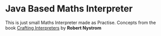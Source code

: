 # Java Based Maths Interpreter

This is just small Maths Interpreter made as Practise.
Concepts from the book <a href="https://craftinginterpreters.com/">Crafting Interpreters</a> by **Robert Nystrom**
